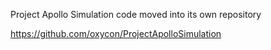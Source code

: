 Project Apollo Simulation code moved into its own repository

https://github.com/oxycon/ProjectApolloSimulation 